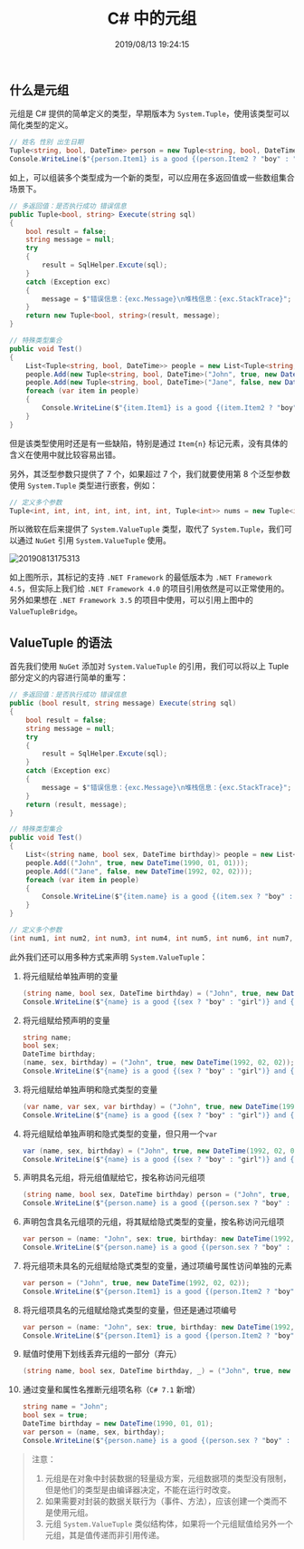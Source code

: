 ﻿---
title: "C# 中的元组"
date: "2019/08/13 19:24:15"
updated: "2020/02/11 13:41:53"
permalink: "tuple-and-value-tuple-in-csharp"
tags:
 - 元组
 - Tuple
 - ValueTuple
categories:
 - [开发, C#]
---

## 什么是元组

元组是 C# 提供的简单定义的类型，早期版本为 `System.Tuple`，使用该类型可以简化类型的定义。

```csharp
// 姓名 性别 出生日期
Tuple<string, bool, DateTime> person = new Tuple<string, bool, DateTime>("John", true, new DateTime(1990, 01, 01));
Console.WriteLine($"{person.Item1} is a good {(person.Item2 ? "boy" : "girl")} and {(person.Item2 ? "his" : "her")} birthday is on {person.Item3.ToString("MM.dd")}");
```

如上，可以组装多个类型成为一个新的类型，可以应用在多返回值或一些数组集合场景下。

```csharp
// 多返回值：是否执行成功 错误信息
public Tuple<bool, string> Execute(string sql)
{
    bool result = false;
    string message = null;
    try
    {
        result = SqlHelper.Excute(sql);
    }
    catch (Exception exc)
    {
        message = $"错误信息：{exc.Message}\n堆栈信息：{exc.StackTrace}";
    }
    return new Tuple<bool, string>(result, message);
}

// 特殊类型集合
public void Test()
{
    List<Tuple<string, bool, DateTime>> people = new List<Tuple<string, bool, DateTime>>();
	people.Add(new Tuple<string, bool, DateTime>("John", true, new DateTime(1990, 01, 01)));
	people.Add(new Tuple<string, bool, DateTime>("Jane", false, new DateTime(1992, 02, 02)));
	foreach (var item in people)
	{
	    Console.WriteLine($"{item.Item1} is a good {(item.Item2 ? "boy" : "girl")} and {(item.Item2 ? "his" : "her")} birthday is on {item.Item3.ToString("MM.dd")}");
	}
}
```

但是该类型使用时还是有一些缺陷，特别是通过 `Item{n}` 标记元素，没有具体的含义在使用中就比较容易出错。

另外，其泛型参数只提供了 7 个，如果超过 7 个，我们就要使用第 8 个泛型参数使用 `System.Tuple` 类型进行嵌套，例如：

```csharp
// 定义多个参数
Tuple<int, int, int, int, int, int, int, Tuple<int>> nums = new Tuple<int, int, int, int, int, int, int, Tuple<int>>(1, 2, 3, 4, 5, 6, 7, new Tuple<int>(8));
```

所以微软在后来提供了 `System.ValueTuple` 类型，取代了 `System.Tuple`，我们可以通过 `NuGet` 引用 `System.ValueTuple` 使用。

![20190813175313](https://hd2y.oss-cn-beijing.aliyuncs.com/20190813175313_1565695569391.png)

如上图所示，其标记的支持 `.NET Framework` 的最低版本为 `.NET Framework 4.5`，但实际上我们给 `.NET Framework 4.0` 的项目引用依然是可以正常使用的。另外如果想在 `.NET Framework 3.5` 的项目中使用，可以引用上图中的 `ValueTupleBridge`。

## ValueTuple 的语法

首先我们使用 `NuGet` 添加对 `System.ValueTuple` 的引用，我们可以将以上 Tuple 部分定义的内容进行简单的重写：

```csharp
// 多返回值：是否执行成功 错误信息
public (bool result, string message) Execute(string sql)
{
    bool result = false;
    string message = null;
    try
    {
        result = SqlHelper.Excute(sql);
    }
    catch (Exception exc)
    {
        message = $"错误信息：{exc.Message}\n堆栈信息：{exc.StackTrace}";
    }
    return (result, message);
}

// 特殊类型集合
public void Test()
{
    List<(string name, bool sex, DateTime birthday)> people = new List<(string name, bool sex, DateTime birthday)>();
    people.Add(("John", true, new DateTime(1990, 01, 01)));
    people.Add(("Jane", false, new DateTime(1992, 02, 02)));
    foreach (var item in people)
    {
        Console.WriteLine($"{item.name} is a good {(item.sex ? "boy" : "girl")} and {(item.sex ? "his" : "her")} birthday is on {item.birthday.ToString("MM.dd")}");
    }
}
```

```csharp
// 定义多个参数
(int num1, int num2, int num3, int num4, int num5, int num6, int num7, int num8) nums = (1, 2, 3, 4, 5, 6, 7, 8);
```

此外我们还可以用多种方式来声明 `System.ValueTuple`：

1. 将元组赋给单独声明的变量
   ```csharp
   (string name, bool sex, DateTime birthday) = ("John", true, new DateTime(1992, 02, 02));
   Console.WriteLine($"{name} is a good {(sex ? "boy" : "girl")} and {(sex ? "his" : "her")} birthday is on {birthday.ToString("MM.dd")}");
   ```
2. 将元组赋给预声明的变量
   ```csharp
   string name;
   bool sex;
   DateTime birthday;
   (name, sex, birthday) = ("John", true, new DateTime(1992, 02, 02));
   Console.WriteLine($"{name} is a good {(sex ? "boy" : "girl")} and {(sex ? "his" : "her")} birthday is on {birthday.ToString("MM.dd")}");
   ```
3. 将元组赋给单独声明和隐式类型的变量
   ```csharp
   (var name, var sex, var birthday) = ("John", true, new DateTime(1992, 02, 02));
   Console.WriteLine($"{name} is a good {(sex ? "boy" : "girl")} and {(sex ? "his" : "her")} birthday is on {birthday.ToString("MM.dd")}");
   ```
4. 将元组赋给单独声明和隐式类型的变量，但只用一个`var`
   ```csharp
   var (name, sex, birthday) = ("John", true, new DateTime(1992, 02, 02));
   Console.WriteLine($"{name} is a good {(sex ? "boy" : "girl")} and {(sex ? "his" : "her")} birthday is on {birthday.ToString("MM.dd")}");
   ```
5. 声明具名元组，将元组值赋给它，按名称访问元组项
   ```csharp
   (string name, bool sex, DateTime birthday) person = ("John", true, new DateTime(1992, 02, 02));
   Console.WriteLine($"{person.name} is a good {(person.sex ? "boy" : "girl")} and {(person.sex ? "his" : "her")} birthday is on {person.birthday.ToString("MM.dd")}");
   ```
6. 声明包含具名元组项的元组，将其赋给隐式类型的变量，按名称访问元组项
   ```csharp
   var person = (name: "John", sex: true, birthday: new DateTime(1992, 02, 02));
   Console.WriteLine($"{person.name} is a good {(person.sex ? "boy" : "girl")} and {(person.sex ? "his" : "her")} birthday is on {person.birthday.ToString("MM.dd")}");
   ```
7. 将元组项未具名的元组赋给隐式类型的变量，通过项编号属性访问单独的元素
   ```csharp
   var person = ("John", true, new DateTime(1992, 02, 02));
   Console.WriteLine($"{person.Item1} is a good {(person.Item2 ? "boy" : "girl")} and {(person.Item2 ? "his" : "her")} birthday is on {person.Item3.ToString("MM.dd")}");
   ```
8. 将元组项具名的元组赋给隐式类型的变量，但还是通过项编号
   ```csharp
   var person = (name: "John", sex: true, birthday: new DateTime(1992, 02, 02));
   Console.WriteLine($"{person.Item1} is a good {(person.Item2 ? "boy" : "girl")} and {(person.Item2 ? "his" : "her")} birthday is on {person.Item3.ToString("MM.dd")}");
   ```
9. 赋值时使用下划线丢弃元组的一部分（弃元）
   ```csharp
   (string name, bool sex, DateTime birthday, _) = ("John", true, new DateTime(1992, 02, 02), "China");
   ```
1. 通过变量和属性名推断元组项名称（`C# 7.1` 新增）
   ```csharp
   string name = "John";
   bool sex = true;
   DateTime birthday = new DateTime(1990, 01, 01);
   var person = (name, sex, birthday);
   Console.WriteLine($"{person.name} is a good {(person.sex ? "boy" : "girl")} and {(person.sex ? "his" : "her")} birthday is on {person.birthday.ToString("MM.dd")}");
   ```

> 注意：
> 1. 元组是在对象中封装数据的轻量级方案，元组数据项的类型没有限制，但是他们的类型是由编译器决定，不能在运行时改变。
> 2. 如果需要对封装的数据关联行为（事件、方法），应该创建一个类而不是使用元组。
> 3. 元组 `System.ValueTuple` 类似结构体，如果将一个元组赋值给另外一个元组，其是值传递而非引用传递。
